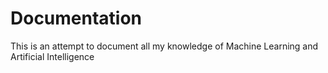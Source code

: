 # Documentation
This is an attempt to document all my knowledge of Machine Learning and Artificial Intelligence
